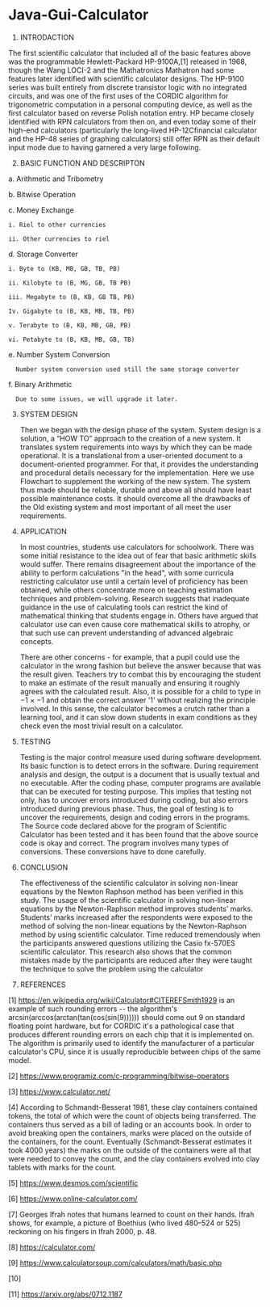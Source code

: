 # Java-Gui-Calculator
1. INTRODACTION

The first scientific calculator that included all of the basic features above was the programmable Hewlett-Packard HP-9100A,[1] released in 1968, though the Wang LOCI-2 and the Mathatronics Mathatron had some features later identified with scientific calculator designs. The HP-9100 series was built entirely from discrete transistor logic with no integrated circuits, and was one of the first uses of the CORDIC algorithm for trigonometric computation in a personal computing device, as well as the first calculator based on reverse Polish notation entry. HP became closely identified with RPN calculators from then on, and even today some of their high-end calculators (particularly the long-lived HP-12Cfinancial calculator and the HP-48 series of graphing calculators) still offer RPN as their default input mode due to having garnered a very large following.

2. BASIC FUNCTION AND DESCRIPTON

  a. Arithmetic and Tribometry
  
  b. Bitwise Operation
  
  c. Money Exchange
  
    i. Riel to other currencies
    
    ii. Other currencies to riel
    
  d. Storage Converter
  
    i. Byte to (KB, MB, GB, TB, PB)
    
    ii. Kilobyte to (B, MG, GB, TB PB)
    
    iii. Megabyte to (B, KB, GB TB, PB)
    
    Iv. Gigabyte to (B, KB, MB, TB, PB)
    
    v. Terabyte to (B, KB, MB, GB, PB)
    
    vi. Petabyte to (B, KB, MB, GB, TB)
    
  e. Number System Conversion
  
      Number system conversion used still the same storage converter
      
  f. Binary Arithmetic
  
      Due to some issues, we will upgrade it later.
      
3. SYSTEM DESIGN

    Then we began with the design phase of the system. System design is a solution, a “HOW TO” approach to the creation of a new system. It translates system requirements into ways by which they can be made operational. It is a translational from a user-oriented document to a document-oriented programmer. For that, it provides the understanding and procedural details necessary for the implementation. Here we use Flowchart to supplement the working of the new system. The system thus made should be reliable, durable and above all should have least possible maintenance costs. It should overcome all the drawbacks of the Old existing system and most important of all meet the user requirements.
    
4. APPLICATION
    
    In most countries, students use calculators for schoolwork. There was some initial resistance to the idea out of fear that basic arithmetic skills would suffer. There remains disagreement about the importance of the ability to perform calculations "in the head", with some curricula restricting calculator use until a certain level of proficiency has been obtained, while others concentrate more on teaching estimation techniques and problem-solving. Research suggests that inadequate guidance in the use of calculating tools can restrict the kind of mathematical thinking that students engage in. Others have argued that calculator use can even cause core mathematical skills to atrophy, or that such use can prevent understanding of advanced algebraic concepts.

    There are other concerns - for example, that a pupil could use the calculator in the wrong fashion but believe the answer because that was the result given. Teachers try to combat this by encouraging the student to make an estimate of the result manually and ensuring it roughly agrees with the calculated result. Also, it is possible for a child to type in −1 × −1 and obtain the correct answer '1' without realizing the principle involved. In this sense, the calculator becomes a crutch rather than a learning tool, and it can slow down students in exam conditions as they check even the most trivial result on a calculator.
    
5. TESTING

    Testing is the major control measure used during software development. Its basic function is to detect errors in the software. During requirement analysis and design, the output is a document that is usually textual and no executable. After the coding phase, computer programs are available that can be executed for testing purpose. This implies that testing not only, has to uncover errors introduced during coding, but also errors introduced during previous phase. Thus, the goal of testing is to uncover the requirements, design and coding errors in the programs. The Source code declared above for the program of Scientific Calculator has been tested and it has been found that the above source code is okay and correct. The program involves many types of conversions. These conversions have to done carefully.
    
6. CONCLUSION

    The effectiveness of the scientific calculator in solving non-linear equations by the Newton Raphson method has been verified in this study. The usage of the scientific calculator in solving non-linear equations by the Newton-Raphson method improves students’ marks. Students’ marks increased after the respondents were exposed to the method of solving the non-linear equations by the Newton-Raphson method by using scientific calculator. Time reduced tremendously when the participants answered questions utilizing the Casio fx-570ES scientific calculator. This research also shows that the common mistakes made by the participants are reduced after they were taught the technique to solve the problem using the calculator
    
7. REFERENCES

[1] https://en.wikipedia.org/wiki/Calculator#CITEREFSmith1929 is an example of such rounding errors -- the algorithm's arcsin(arccos(arctan(tan(cos(sin(9)))))) should come out 9 on standard floating point hardware, but for CORDIC it's a pathological case that produces different rounding errors on each chip that it is implemented on. The algorithm is primarily used to identify the manufacturer of a particular calculator's CPU, since it is usually reproducible between chips of the same model.

[2] https://www.programiz.com/c-programming/bitwise-operators

[3] https://www.calculator.net/

[4] According to Schmandt-Besserat 1981, these clay containers contained tokens, the total of which were the count of objects being transferred. The containers thus served as a bill of lading or an accounts book. In order to avoid breaking open the containers, marks were placed on the outside of the containers, for the count. Eventually (Schmandt-Besserat estimates it took 4000 years) the marks on the outside of the containers were all that were needed to convey the count, and the clay containers evolved into clay tablets with marks for the count.

[5] https://www.desmos.com/scientific

[6] https://www.online-calculator.com/

[7] Georges Ifrah notes that humans learned to count on their hands. Ifrah shows, for example, a picture of Boethius (who lived 480–524 or 525) reckoning on his fingers in Ifrah 2000, p. 48.

[8] https://calculator.com/

[9] https://www.calculatorsoup.com/calculators/math/basic.php

[10]

[11] https://arxiv.org/abs/0712.1187
